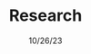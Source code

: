 ---
title: "Research"  # Add a page title.
summary: ""  # Add a page description.
date: "10/26/23"  # Add today's date.
type: "widget_page"  # Page type is a Widget Page
---